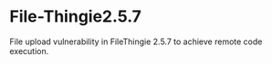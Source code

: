 # File-Thingie2.5.7
File upload vulnerability in FileThingie 2.5.7 to achieve remote code execution.
